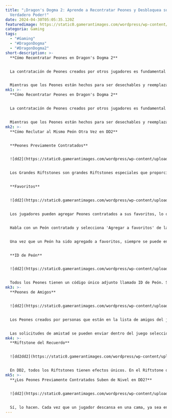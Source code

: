 ```yaml
---
title: "¡Dragon's Dogma 2: Aprende a Recontratar Peones y Desbloquea su
  Verdadero Poder!"
date: 2024-04-30T05:05:35.120Z
featuredimage: https://static0.gamerantimages.com/wordpress/wp-content/uploads/2024/04/dragon-s-dogma-2-how-to-rehire-pawns-feature-image.jpg?q=70&fit=contain&w=1140&h=&dpr=1
categoria: Gaming
tags:
  - "#Gaming"
  - "#DragonDogma"
  - "#DragonDogma2"
short-description: >-
  **Cómo Recontratar Peones en Dragon's Dogma 2**


  La contratación de Peones creados por otros jugadores es fundamental en el diseño del juego de Dragon's Dogma 2 y un mecanismo con el que todos los jugadores tendrán que interactuar al jugar el juego.


  Mientras que los Peones están hechos para ser desechables y reemplazados con frecuencia, los jugadores pueden querer la opción de volver a con
mk1: >-
  **Cómo Recontratar Peones en Dragon's Dogma 2**


  La contratación de Peones creados por otros jugadores es fundamental en el diseño del juego de Dragon's Dogma 2 y un mecanismo con el que todos los jugadores tendrán que interactuar al jugar el juego.


  Mientras que los Peones están hechos para ser desechables y reemplazados con frecuencia, los jugadores pueden querer la opción de volver a contratar a un Peón particularmente útil o poderoso en algún momento de su viaje. Afortunadamente, Capcom ha creado múltiples formas para que los jugadores vuelvan a contratar a sus Peones despedidos. Aquí te explicamos cómo.
mk2: >-
  **Cómo Reclutar al Mismo Peón Otra Vez en DD2**


  **Peones Previamente Contratados**


  ![dd2](https://static0.gamerantimages.com/wordpress/wp-content/uploads/2024/04/view-previously-hired-pawns-in-dd2.jpg?q=70&fit=crop&w=1500&dpr=1 "dd2")


  Los Grandes Riftstones son grandes Riftstones especiales que proporcionan a los jugadores un menú Rift más detallado, lo que les permite personalizar su búsqueda de un Peón a través de parámetros selectos. Una de las formas en que los jugadores pueden reducir su búsqueda es seleccionando la opción 'Ver Peones Previamente Contratados' al interactuar con el Gran Riftstone mientras están dentro del Rift. Esto mostrará una lista completa de todos los peones convocados que han acompañado a los jugadores al menos una vez en su viaje, así como su nivel actual y el costo de RC para volver a convocarlos.


  **Favoritos**


  ![dd2](https://static0.gamerantimages.com/wordpress/wp-content/uploads/2024/04/add-to-favorites-in-dd2.jpg?q=70&fit=crop&w=1500&dpr=1 "dd2")


  Los jugadores pueden agregar Peones contratados a sus favoritos, lo que les permite resaltar ciertos peones para diferenciarlos del resto. Luego, pueden convocarlos directamente desde el menú de favoritos si lo desean.


  Habla con un Peón contratado y selecciona 'Agregar a favoritos' de las opciones de diálogo para agregarlos a la lista de favoritos.


  Una vez que un Peón ha sido agregado a favoritos, siempre se puede encontrar nuevamente a través de un Gran Riftstone (como el de Vernworth). Selecciona 'Ver Peones Favoritos' en el menú Rift para navegar por todos los Peones en la lista de favoritos.


  **ID de Peón**


  ![dd2](https://static0.gamerantimages.com/wordpress/wp-content/uploads/2024/04/search-by-pawn-id-in-dd2.jpg?q=70&fit=crop&w=1500&dpr=1 "dd2")


  Todos los Peones tienen un código único adjunto llamado ID de Peón. Si los jugadores obtienen el ID, ya sea anotándolo antes de despedir a un Peón o de Peones que se anuncian fuera del juego en foros, pueden convocar a ese Peón a su reino ingresando el Código de Peón en un Gran Riftstone. Selecciona 'Buscar por ID de Peón' en el menú Rift.
mk3: >-
  **Peones de Amigos**


  ![dd2](https://static0.gamerantimages.com/wordpress/wp-content/uploads/2024/04/friends-pawns-in-dd2.jpg?q=70&fit=crop&w=1500&dpr=1 "dd2")


  Los Peones creados por personas que están en la lista de amigos del jugador (en Steam, PlayStation y Xbox) se pueden contratar de forma gratuita, independientemente de su nivel. Para reclutar los Peones de amigos, encuentra un Gran Riftstone y selecciona la opción 'Peones de Amigos' para encontrar todos los Peones elegibles.


  Las solicitudes de amistad se pueden enviar dentro del juego seleccionando el Peón de otro jugador en el menú de Estado y seleccionando 'Ver Perfil'.
mk4: >-
  **Riftstone del Recuerdo**


  ![dd2dd2](https://static0.gamerantimages.com/wordpress/wp-content/uploads/2024/04/riftstone-of-remembrance-in-dd2.jpg?q=70&fit=crop&w=1500&dpr=1 "dd2")


  En DD2, todos los Riftstones tienen efectos únicos. En el Riftstone del Recuerdo, los jugadores solo encontrarán Peones que hayan sido contratados por ellos en el pasado. Estos Peones no serán del mismo nivel que tenían en el momento de la contratación inicial, sus niveles reflejan su experiencia actual. Este Riftstone Olvidado se puede encontrar en el Norte de Vermund junto a la carretera que conecta Melve y Vernworth.
mk5: >-
  **¿Los Peones Previamente Contratados Suben de Nivel en DD2?**


  ![dd2](https://static0.gamerantimages.com/wordpress/wp-content/uploads/2024/04/previous-hired-pawn-levels-in-dd2.jpg?q=70&fit=crop&w=1500&dpr=1 "dd2")


  Sí, lo hacen. Cada vez que un jugador descansa en una cama, ya sea en una posada o en su propia casa, el nivel, el equipo, la vocación, las estadísticas y las especializaciones de su Peón principal se actualizan y se agregan a la red. La próxima vez que ese Peón sea convocado, ya sea en un Riftstone aleatorio o por alguien que los vuelva a contratar, su nivel habrá aumentado para igualarse. La cantidad de RC requerida para contratar a ese Peón nuevamente será apropiada para su nivel. Esto significa que cuanto mayor sea el nivel del Peón en comparación con el del que los contrata, mayor será el costo de RC.
---
```

